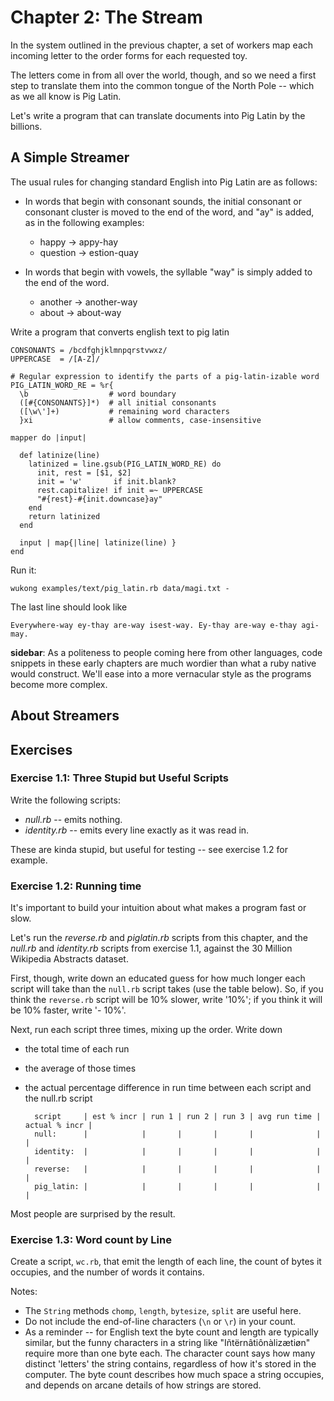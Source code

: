 # Chapter 2: The Stream

In the system outlined in the previous chapter, a set of workers map each incoming letter to the order forms for each requested toy.

The letters come in from all over the world, though, and so we need a first step to translate them into the common tongue of the North Pole -- which as we all know is Pig Latin.

Let's write a program that can translate documents into Pig Latin by the billions.

## A Simple Streamer

The usual rules for changing standard English into Pig Latin are as follows:

* In words that begin with consonant sounds, the initial consonant or consonant cluster is moved to the end of the word, and "ay" is added, as in the following examples:
  - happy → appy-hay
  - question → estion-quay
  
* In words that begin with vowels, the syllable "way" is simply added to the end of the word.
  - another → another-way
  - about   → about-way

Write a program that converts english text to pig latin
    
    CONSONANTS = /bcdfghjklmnpqrstvwxz/
    UPPERCASE  = /[A-Z]/

    # Regular expression to identify the parts of a pig-latin-izable word
    PIG_LATIN_WORD_RE = %r{
      \b                  # word boundary
      ([#{CONSONANTS}]*)  # all initial consonants
      ([\w\']+)           # remaining word characters
      }xi                 # allow comments, case-insensitive

    mapper do |input|

      def latinize(line)
        latinized = line.gsub(PIG_LATIN_WORD_RE) do
          init, rest = [$1, $2]
          init = 'w'       if init.blank?
          rest.capitalize! if init =~ UPPERCASE
          "#{rest}-#{init.downcase}ay"
        end
        return latinized
      end

      input | map{|line| latinize(line) }
    end

Run it:

    wukong examples/text/pig_latin.rb data/magi.txt -

The last line should look like

    Everywhere-way ey-thay are-way isest-way. Ey-thay are-way e-thay agi-may.

**sidebar**: As a politeness to people coming here from other languages, code snippets in these early chapters are much wordier than what a ruby native would construct. We'll ease into a more vernacular style as the programs become more complex.


## About Streamers




## Exercises

### Exercise 1.1: Three Stupid but Useful Scripts

Write the following scripts:

* *null.rb*      -- emits nothing.
* *identity.rb*  -- emits every line exactly as it was read in.

These are kinda stupid, but useful for testing -- see exercise 1.2 for example.

### Exercise 1.2: Running time

It's important to build your intuition about what makes a program fast or slow. 

Let's run the *reverse.rb* and *piglatin.rb* scripts from this chapter, and the *null.rb* and *identity.rb* scripts from exercise 1.1, against the 30 Million Wikipedia Abstracts dataset.

First, though, write down an educated guess for how much longer each script will take than the `null.rb` script takes (use the table below). So, if you think the `reverse.rb` script will be 10% slower, write '10%'; if you think it will be 10% faster, write '- 10%'.

Next, run each script three times, mixing up the order. Write down 

* the total time of each run
* the average of those times
* the actual percentage difference in run time between each script and the null.rb script

        script     | est % incr | run 1 | run 2 | run 3 | avg run time | actual % incr |
        null:      |            |       |       |       |              |               |
        identity:  |            |       |       |       |              |               |
        reverse:   |            |       |       |       |              |               |
        pig_latin: |            |       |       |       |              |               |

Most people are surprised by the result.

### Exercise 1.3: Word count by Line

Create a script, `wc.rb`, that emit the length of each line, the count of bytes it occupies, and the number of words it contains. 

Notes:

* The `String` methods `chomp`, `length`, `bytesize`, `split` are useful here.
* Do not include the end-of-line characters (`\n` or `\r`) in your count.
* As a reminder -- for English text the byte count and length are typically similar, but the funny characters in a string like "Iñtërnâtiônàlizætiøn" require more than one byte each. The character count says how many distinct 'letters' the string contains, regardless of how it's stored in the computer. The byte count describes how much space a string occupies, and depends on arcane details of how strings are stored. 
